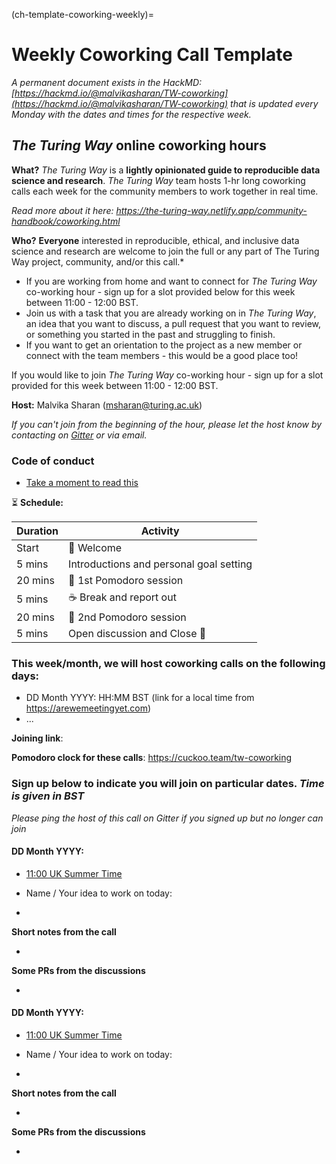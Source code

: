 (ch-template-coworking-weekly)=
# Weekly Coworking Call Template

*A permanent document exists in the HackMD: [https://hackmd.io/@malvikasharan/TW-coworking](https://hackmd.io/@malvikasharan/TW-coworking) that is updated every Monday with the dates and times for the respective week.*

## _The Turing Way_ online coworking hours

**What?** _The Turing Way_ is a **lightly opinionated guide to reproducible data science and research**.
_The Turing Way_ team hosts 1-hr long coworking calls each week for the community members to work together in real time.

*Read more about it here: https://the-turing-way.netlify.app/community-handbook/coworking.html*

**Who?** **Everyone** interested in reproducible, ethical, and inclusive data science and research are welcome to join the full or any part of The Turing Way project, community, and/or this call.*
* If you are working from home and want to connect for _The Turing Way_ co-working hour - sign up for a slot provided below for this week between 11:00 - 12:00 BST.
* Join us with a task that you are already working on in _The Turing Way_, an idea that you want to discuss, a pull request that you want to review, or something you started in the past and struggling to finish.
* If you want to get an orientation to the project as a new member or connect with the team members - this would be a good place too!

If you would like to join _The Turing Way_ co-working hour - sign up for a slot provided for this week between 11:00 - 12:00 BST.

**Host:** Malvika Sharan (msharan@turing.ac.uk)

*If you can't join from the beginning of the hour, please let the host know by contacting on [Gitter](https://gitter.im/the-turing-way/the-turing-way) or via email.*

### Code of conduct

* [Take a moment to read this](https://github.com/the-turing-way/the-turing-way/blob/main/CODE_OF_CONDUCT.md)

:hourglass_flowing_sand: **Schedule:**

| Duration | Activity |
| ---- | -------- |
| Start | 👋 Welcome |
| 5 mins | Introductions and personal goal setting |
| 20 mins | 🍅 1st Pomodoro session |
| 5 mins | ☕️ Break and report out |
| 20 mins | 🍅 2nd Pomodoro session |
| 5 mins | Open discussion and Close 👋 |

### This week/month, we will host coworking calls on the following days:

- DD Month YYYY: HH:MM BST (link for a local time from https://arewemeetingyet.com)
- ...

**Joining link**: <Provide a Zoom link>

**Pomodoro clock for these calls**: https://cuckoo.team/tw-coworking

### Sign up below to indicate you will join on particular dates. *Time is given in BST*

*Please ping the host of this call on Gitter if you signed up but no longer can join*

#### DD Month YYYY:

- [11:00 UK Summer Time](https://arewemeetingyet.com/London/2020-06-02/11:00/TW-coworking)

- Name / Your idea to work on today:
-

**Short notes from the call**

-

**Some PRs from the discussions**

-

#### DD Month YYYY:

- [11:00 UK Summer Time](https://arewemeetingyet.com/London/2020-06-02/11:00/TW-coworking)

- Name / Your idea to work on today:
-

**Short notes from the call**

-

**Some PRs from the discussions**

-
